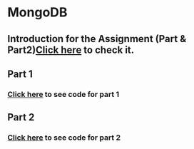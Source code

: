 # MongoDB
## Introduction for the Assignment (Part & Part2)[Click here](https://github.com/Duwon98/MongoDB/blob/main/Assignment1%262_introduction.pdf) to check it.

## Part 1
### [Click here](https://github.com/Duwon98/MongoDB/blob/main/Assignment%201/Assignment1.pdf) to see code for part 1


## Part 2
### [Click here](https://github.com/Duwon98/MongoDB/blob/main/Assignment2/Assignment2.pdf) to see code for part 2

